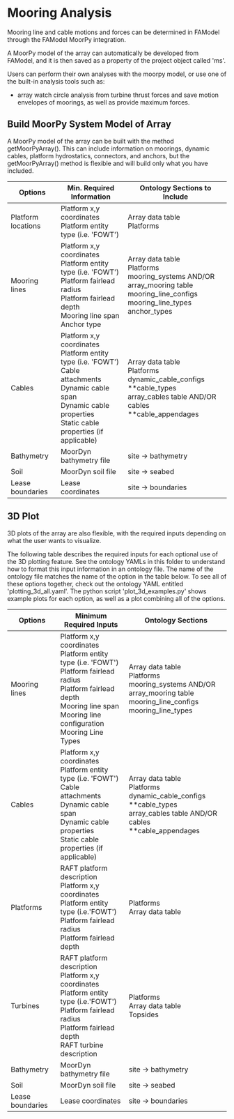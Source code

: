# Mooring Analysis
Mooring line and cable motions and forces can be determined in FAModel through the FAModel MoorPy integration.

A MoorPy model of the array can automatically be developed from FAModel, and it is then saved as a property of the project object called 'ms'. 

Users can perform their own analyses with the moorpy model, or use one of the built-in analysis tools such as:
- array watch circle analysis from turbine thrust forces and save motion envelopes of moorings, as well as provide maximum forces.


## Build MoorPy System Model of Array
A MoorPy model of the array can be built with the method getMoorPyArray(). This can include information on moorings, dynamic cables, platform hydrostatics, connectors, and anchors, but the getMoorPyArray() method is flexible and will build only what you have included.

            
               
| Options | Min. Required Information | Ontology Sections to Include |
| ---------------- | ---------------|---------------|
| Platform locations | Platform x,y coordinates<br>Platform entity type (i.e. 'FOWT') | Array data table<br>Platforms |
| Mooring lines    | Platform x,y coordinates<br>Platform entity type (i.e. 'FOWT')<br>Platform fairlead radius<br>Platform fairlead depth<br>Mooring line span<br>Anchor type | Array data table<br>Platforms<br>mooring_systems AND/OR array_mooring table<br>mooring_line_configs<br>mooring_line_types<br>anchor_types|
| Cables           | Platform x,y coordinates<br>Platform entity type (i.e. 'FOWT')<br>Cable attachments<br>Dynamic cable span<br>Dynamic cable properties<br>Static cable properties (if applicable)               | Array data table<br>Platforms<br>dynamic_cable_configs<br>\*\*cable_types<br>array_cables table AND/OR cables<br>\*\*cable_appendages |
 Bathymetry       | MoorDyn bathymetry file                                                                                                                                                                        | site -> bathymetry                                                                                                                    |
| Soil             | MoorDyn soil file                                                                                                                                                                              | site -> seabed                                                                                                                        |
| Lease boundaries | Lease  coordinates                                                                                                                                                                             | site -> boundaries                                                                                                                    |

## 3D Plot

3D plots of the array are also flexible, with the required inputs depending on what the user wants to visualize.

The following table describes the required inputs for each optional use of the 3D plotting feature. See the ontology YAMLs in this folder to understand how to format this input information in an ontology file. The name of the ontology file matches the name of the option in the table below. To see all of these options together, check out the ontology YAML entitled 'plotting_3d_all.yaml'. The python script 'plot_3d_examples.py' shows example plots for each option, as well as a plot combining all of the options.

| Options          | Minimum Required Inputs                                                                                                                                                                        | Ontology Sections                                                                                                                     |
| ---------------- | ---------------------------------------------------------------------------------------------------------------------------------------------------------------------------------------------- | ------------------------------------------------------------------------------------------------------------------------------------- |
| Mooring lines    | Platform x,y coordinates<br>Platform entity type (i.e. 'FOWT')<br>Platform fairlead radius<br>Platform fairlead depth<br>Mooring line span<br>Mooring line configuration<br>Mooring Line Types | Array data table<br>Platforms<br>mooring_systems AND/OR array_mooring table<br>mooring_line_configs<br>mooring_line_types             |
| Cables           | Platform x,y coordinates<br>Platform entity type (i.e. 'FOWT')<br>Cable attachments<br>Dynamic cable span<br>Dynamic cable properties<br>Static cable properties (if applicable)               | Array data table<br>Platforms<br>dynamic_cable_configs<br>\*\*cable_types<br>array_cables table AND/OR cables<br>\*\*cable_appendages |
| Platforms        | RAFT platform description<br>Platform x,y coordinates<br>Platform entity type (i.e.'FOWT')<br>Platform fairlead radius<br>Platform fairlead depth                                              | Platforms<br>Array data table                                                                                                         |
| Turbines         | RAFT platform description<br>Platform x,y coordinates<br>Platform entity type (i.e.'FOWT')<br>Platform fairlead radius<br>Platform fairlead depth<br>RAFT turbine description                  | Platforms<br>Array data table<br>Topsides                                                                                             |
 Bathymetry       | MoorDyn bathymetry file                                                                                                                                                                        | site -> bathymetry                                                                                                                    |
| Soil             | MoorDyn soil file                                                                                                                                                                              | site -> seabed                                                                                                                        |
| Lease boundaries | Lease  coordinates                                                                                                                                                                             | site -> boundaries                                                                                                                    |